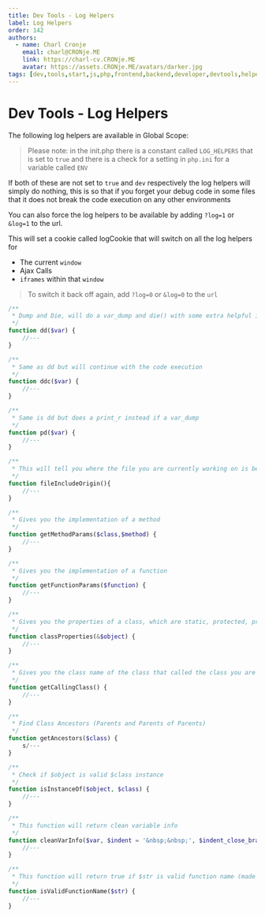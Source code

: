 ```yaml
---
title: Dev Tools - Log Helpers
label: Log Helpers
order: 142
authors:
  - name: Charl Cronje
    email: charl@CRONje.ME
    link: https://charl-cv.CRONje.ME
    avatar: https://assets.CRONje.ME/avatars/darker.jpg
tags: [dev,tools,start,js,php,frontend,backend,developer,devtools,helpers,log]
---
```

# Dev Tools - Log Helpers

The following log helpers are available in Global Scope:
> Please note: in the init.php there is a constant called `LOG_HELPERS` that is set to `true` and there is a check for a setting in `php.ini` for a variable called `ENV`

If both of these are not set to `true` and `dev` respectively the log helpers will simply do nothing, this is so that if you forget your debug code in some files that it does not break the code execution on any other environments

You can also force the log helpers to be available by adding `?log=1` or` &log=1` to the url. 

This will set a cookie called logCookie that will switch on all the log helpers for

- The current `window`
- Ajax Calls
- `iframes` within that `window`

> To switch it back off again, add `?log=0` or `&log=0` to the `url`


```php
/**
 * Dump and Die, will do a var_dump and die() with some extra helpful information like the class name it was called from and the line number and the file name
 */
function dd($var) {
    //---
}

/**
 * Same as dd but will continue with the code execution
 */
function ddc($var) {
    //---
}

/**
 * Same is dd but does a print_r instead if a var_dump 
 */
function pd($var) {
    //---
}

/**
 * This will tell you where the file you are currently working on is being included.
 */
function fileIncludeOrigin(){
    //---
}

/**
 * Gives you the implementation of a method
 */
function getMethodParams($class,$method) {
    //---
}

/**
 * Gives you the implementation of a function
 */
function getFunctionParams($function) {
    //---
}

/**
 * Gives you the properties of a class, which are static, protected, private and public
 */
function classProperties(&$object) {
    //---
}

/**
 * Gives you the class name of the class that called the class you are currently in
 */
function getCallingClass() {
    //---
}

/** 
 * Find Class Ancestors (Parents and Parents of Parents)
 */
function getAncestors($class) {
    s/---
}

/**
 * Check if $object is valid $class instance
 */
function isInstanceOf($object, $class) {    
    //---
}

/**
 * This function will return clean variable info
 */
function cleanVarInfo($var, $indent = '&nbsp;&nbsp;', $indent_close_bracket = '') {
    //---
}

/**
 * This function will return true if $str is valid function name (made out of alpha numeric characters + underscore)
 */
function isValidFunctionName($str) {
    //---
}
```

